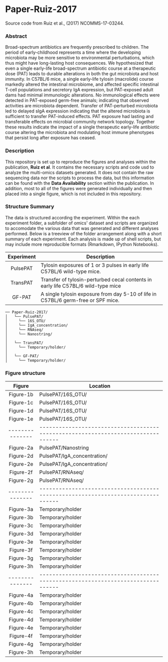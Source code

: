 # Paper-Ruiz-2017  
Source code from Ruiz et al., (2017) NCOMMS-17-03244.

### Abstract
Broad-spectrum antibiotics are frequently prescribed to children. The period of early-childhood represents a time where the developing microbiota may be more sensitive to environmental perturbations, which thus might have long-lasting host consequences. We hypothesized that even a single early-life broad-spectrum antibiotic course at a therapeutic dose (PAT) leads to durable alterations in both the gut microbiota and host immunity. In C57BL/6 mice, a single early-life tylosin (macrolide) course markedly altered the intestinal microbiome, and affected specific intestinal T-cell populations and secretory IgA expression, but PAT-exposed adult dams had minimal immunologic alterations. No immunological effects were detected in PAT-exposed germ-free animals; indicating that observed activities are microbiota dependent. Transfer of PAT-perturbed microbiota led to delayed sIgA expression indicating that the altered microbiota is sufficient to transfer PAT-induced effects. PAT exposure had lasting and transferable effects on microbial community network topology. Together these results indicate the impact of a single therapeutic early-life antibiotic course altering the microbiota and modulating host immune phenotypes that persist long after exposure has ceased.


### Description
This repository is set up to reproduce the figures and analyses within the publication, **Ruiz et al**. It contains the necessary scripts and code usd to analyze the multi-omics datasets generated. It does not contain the raw sequencing data nor the scripts to process the data, but this information can be found with the **Data Availability** section within the publication. In addition, most to all of the figures were generated individually and then placed into a single figure, which is not included in this repository.

### Structure Summary
The data is structured according the experiment. Within the each experiment folder, a subfolder of omics' dataset and scripts are organized to accomodate the various data that was generated and different analyses performed. Below is a treeview of the folder arrangement along with a short summary of each experiment. Each analysis is made up of shell scripts, but may include more reproducible formats (Rmarkdown, IPython Notebooks).

| Experiment 	| Description                                                                    	|
|:----------:	|--------------------------------------------------------------------------------	|
| PulsePAT   	| Tylosin exposures of 1 or 3 pulses in early life C57BL/6 wild-type mice.       	|
| TransPAT   	| Transfer of tylosin-perturbed cecal contents in early life C57BL/6 wild-type mice |
| GF-PAT     	| A single tylosin exposure from day 5-10 of life in C57BL/6 germ-free or SPF mice. 	|

```
── Paper-Ruiz-2017/
│   └── PulsePAT/
│     └── 16S_OTU/
│     └── IgA_concentration/
│     └── RNAseq/
│     └── Nanostring/
│
│   └── TransPAT/
│     └── Temporary/holder/
│
│   └── GF-PAT/
│     └── Temporary/holder/

```


### Figure structure
| Figure 	        | Location                                                                    	  |
|:--------------:	|---------------------------------------------------------------------------------|
| Figure-1b   	  | PulsePAT/16S_OTU/   |
| Figure-1c     	| PulsePAT/16S_OTU/ 	|
| Figure-1d     	| PulsePAT/16S_OTU/ 	|
| Figure-1e     	| PulsePAT/16S_OTU/ 	|
|---------------	|--------------------------------------------------------------------------------	|
| Figure-2a     	| PulsePAT/Nanostring 	|
| Figure-2d     	| PulsePAT/IgA_concentration/ 	|
| Figure-2e     	| PulsePAT/IgA_concentration/ 	|
| Figure-2f     	| PulsePAT/RNAseq/ 	|
| Figure-2g     	| PulsePAT/RNAseq/  	|
|---------------	|--------------------------------------------------------------------------------	|
| Figure-3a     	| Temporary/holder 	|
| Figure-3b     	| Temporary/holder 	|
| Figure-3c     	| Temporary/holder 	|
| Figure-3d     	| Temporary/holder 	|
| Figure-3e     	| Temporary/holder 	|
| Figure-3f     	| Temporary/holder 	|
| Figure-3g     	| Temporary/holder 	|
| Figure-3h     	| Temporary/holder 	|
|---------------	|--------------------------------------------------------------------------------	|
| Figure-4a     	| Temporary/holder 	|
| Figure-4b     	| Temporary/holder	|
| Figure-4c     	| Temporary/holder 	|
| Figure-4d     	| Temporary/holder 	|
| Figure-4e     	| Temporary/holder	|
| Figure-4f     	| Temporary/holder 	|
| Figure-4g     	| Temporary/holder 	|
| Figure-3h     	| Temporary/holder 	|



